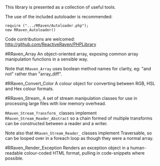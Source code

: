 This library is presented as a collection of useful tools.


The use of the included autoloader is recommended:

    require (".../RRaven/Autoloader.php");
    new RRaven_Autoloader()


Code contributions are welcomed:
http://github.com/ReactiveRaven/PHPLibrary

#RRaven\_Array
An object-oriented array, exposing common array manipulation functions in a sensible way.

Note that `RRaven_Array` uses boolean method names for clarity, eg: "and not" rather than "array_diff".

#RRaven\_Convert\_Color
A colour object for converting between RGB, HSL and Hex colour formats.

#RRaven\_Stream\_
A set of stream manipulation classes for use in processing large files with low memory overhead.

`RRaven_Stream_Transform_` classes implement `RRaven_Stream_Reader_Abstract` so a chain formed of multiple transforms 
can be constructed between a reader and a writer.

Note also that `RRaven_Stream_Reader_` classes implement Traversable, so can be looped over in a foreach loop as 
though they were a normal array.

#RRaven\_Render\_Exception
Renders an exception object in a human-readable colour-coded HTML format, pulling in code-snippets where possible.